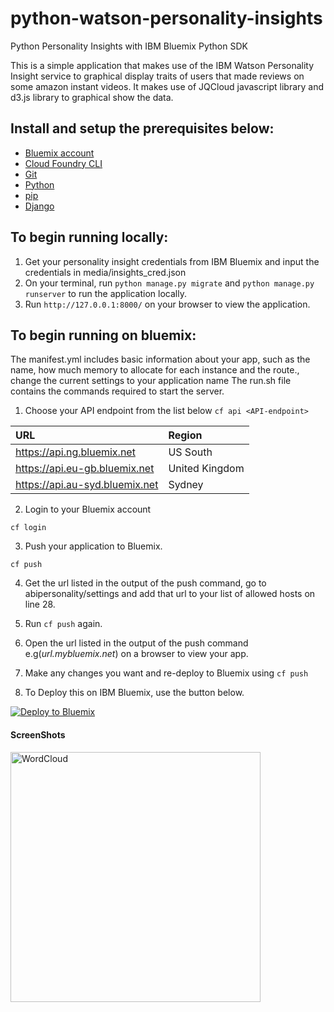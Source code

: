 # python-watson-personality-insights
Python Personality Insights with IBM Bluemix Python SDK
 
This is a simple application that makes use of the IBM Watson Personality Insight service to graphical display traits of users that made reviews on some amazon instant videos.
It makes use of JQCloud javascript library and d3.js library to graphical show the data.

## Install and setup the prerequisites below:

* [Bluemix account](https://console.ng.bluemix.net/registration/)
* [Cloud Foundry CLI](https://github.com/cloudfoundry/cli#downloads)
* [Git](https://git-scm.com/downloads)
* [Python](https://www.python.org/downloads/)
* [pip](https://pip.pypa.io/en/stable/installing/)
* [Django](https://www.djangoproject.com/download/)

## To begin running locally:
1. Get your personality insight credentials from IBM Bluemix and input the credentials in media/insights_cred.json
2. On your terminal, run ```python manage.py migrate``` and ```python manage.py runserver``` to run the application locally.
3. Run ```http://127.0.0.1:8000/``` on your browser to view the application.

## To begin running on bluemix:
The manifest.yml includes basic information about your app, such as the name, how much memory to allocate for each instance and the route., change the current settings to your application name
The run.sh file contains the commands required to start the server.

1. Choose your API endpoint from the list below
   ```cf api <API-endpoint>```
  
|URL                             |Region          |
|:-------------------------------|:---------------|
| https://api.ng.bluemix.net     | US South       |
| https://api.eu-gb.bluemix.net  | United Kingdom |
| https://api.au-syd.bluemix.net | Sydney         |

2. Login to your Bluemix account

  ```
cf login
  ```

3. Push your application to Bluemix.
  ```
cf push
  ```

4. Get the url listed in the output of the push command, go to abipersonality/settings and add that url to your list of allowed hosts on line 28.

5. Run ```cf push``` again.

6. Open the url listed in the output of the push command e.g(*url.mybluemix.net*) on a browser to view your app.

7. Make any changes you want and re-deploy to Bluemix using ```cf push```

8. To Deploy this on IBM Bluemix, use the button below.

<a href="https://bluemix.net/deploy?repository=https://github.com/Abiwax/python-watson-personality-insights.git" target="_blank"> <img src="https://bluemix.net/deploy/button.png" alt="Deploy to Bluemix"></a>


  #### ScreenShots
<div>
<img src="/media/shot.png?raw=true" height="400" alt="WordCloud">
</div>
